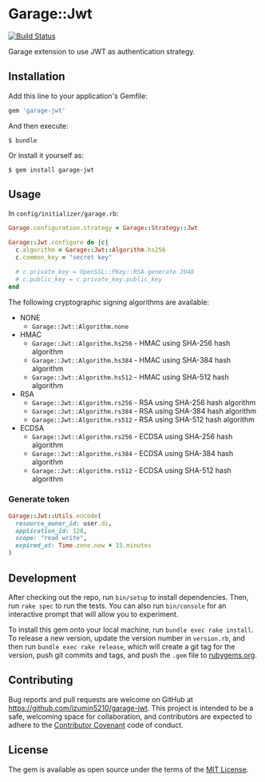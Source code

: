 # Garage::Jwt
[![Build Status](https://travis-ci.org/izumin5210/garage-jwt.svg?branch=master)](https://travis-ci.org/izumin5210/garage-jwt)

Garage extension to use JWT as authentication strategy.


## Installation

Add this line to your application's Gemfile:

```ruby
gem 'garage-jwt'
```

And then execute:

    $ bundle

Or install it yourself as:

    $ gem install garage-jwt

## Usage

In `config/initializer/garage.rb`:

```ruby
Garage.configuration.strategy = Garage::Strategy::Jwt

Garage::Jwt.configure do |c|
  c.algorithm = Garage::Jwt::Algorithm.hs256
  c.common_key = "secret key"

  # c.private_key = OpenSSL::PKey::RSA.generate 2048
  # c.public_key = c.private_key.public_key
end
```

The following cryptographic signing algorithms are available:

- NONE
  - `Garage::Jwt::Algorithm.none`
- HMAC
  - `Garage::Jwt::Algorithm.hs256` - HMAC using SHA-256 hash algorithm
  - `Garage::Jwt::Algorithm.hs384` - HMAC using SHA-384 hash algorithm
  - `Garage::Jwt::Algorithm.hs512` - HMAC using SHA-512 hash algorithm
- RSA
  - `Garage::Jwt::Algorithm.rs256` - RSA using SHA-256 hash algorithm
  - `Garage::Jwt::Algorithm.rs384` - RSA using SHA-384 hash algorithm
  - `Garage::Jwt::Algorithm.rs512` - RSA using SHA-512 hash algorithm
- ECDSA
  - `Garage::Jwt::Algorithm.rs256` - ECDSA using SHA-256 hash algorithm
  - `Garage::Jwt::Algorithm.rs384` - ECDSA using SHA-384 hash algorithm
  - `Garage::Jwt::Algorithm.rs512` - ECDSA using SHA-512 hash algorithm


### Generate token

```ruby
Garage::Jwt::Utils.encode(
  resource_owner_id: user.di,
  application_id: 128,
  scope: "read write",
  expired_at: Time.zone.now + 15.minutes
)
```


## Development

After checking out the repo, run `bin/setup` to install dependencies. Then, run `rake spec` to run the tests. You can also run `bin/console` for an interactive prompt that will allow you to experiment.

To install this gem onto your local machine, run `bundle exec rake install`. To release a new version, update the version number in `version.rb`, and then run `bundle exec rake release`, which will create a git tag for the version, push git commits and tags, and push the `.gem` file to [rubygems.org](https://rubygems.org).

## Contributing

Bug reports and pull requests are welcome on GitHub at https://github.com/izumin5210/garage-jwt. This project is intended to be a safe, welcoming space for collaboration, and contributors are expected to adhere to the [Contributor Covenant](http://contributor-covenant.org) code of conduct.


## License

The gem is available as open source under the terms of the [MIT License](http://opensource.org/licenses/MIT).

